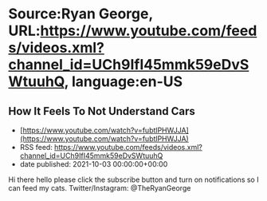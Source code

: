 # Source:Ryan George, URL:https://www.youtube.com/feeds/videos.xml?channel_id=UCh9IfI45mmk59eDvSWtuuhQ, language:en-US

## How It Feels To Not Understand Cars
 - [https://www.youtube.com/watch?v=fubtlPHWJJA](https://www.youtube.com/watch?v=fubtlPHWJJA)
 - RSS feed: https://www.youtube.com/feeds/videos.xml?channel_id=UCh9IfI45mmk59eDvSWtuuhQ
 - date published: 2021-10-03 00:00:00+00:00

Hi there hello please click the subscribe button and turn on notifications so I can feed my cats.
Twitter/Instagram: @TheRyanGeorge

